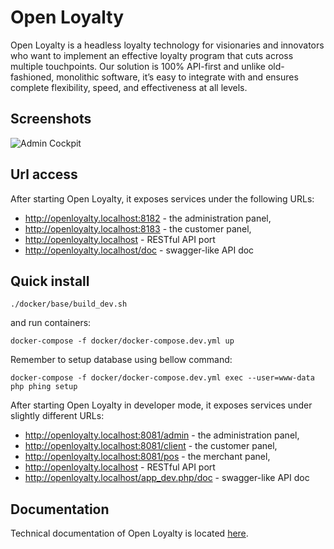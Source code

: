 # Open Loyalty

Open Loyalty is a headless loyalty technology for visionaries and innovators who want to implement an effective loyalty program that cuts across multiple touchpoints. Our solution is 100% API-first and unlike old-fashioned, monolithic software, it’s easy to integrate with and ensures complete flexibility, speed, and effectiveness at all levels. 

## Screenshots

![Admin Cockpit](https://user-images.githubusercontent.com/3582562/54033263-1db79500-41b4-11e9-8f2d-9b91acce50cf.png)

## Url access

After starting Open Loyalty, it exposes services under the following URLs:

 * http://openloyalty.localhost:8182 - the administration panel,
 * http://openloyalty.localhost:8183 - the customer panel,
 * http://openloyalty.localhost - RESTful API port
 * http://openloyalty.localhost/doc - swagger-like API doc
 

## Quick install


```
./docker/base/build_dev.sh
```

and run containers:

```
docker-compose -f docker/docker-compose.dev.yml up
```

Remember to setup database using bellow command:

```
docker-compose -f docker/docker-compose.dev.yml exec --user=www-data php phing setup
```

After starting Open Loyalty in developer mode, it exposes services under slightly different URLs:

 * http://openloyalty.localhost:8081/admin - the administration panel,
 * http://openloyalty.localhost:8081/client - the customer panel,
 * http://openloyalty.localhost:8081/pos - the merchant panel,
 * http://openloyalty.localhost - RESTful API port
 * http://openloyalty.localhost/app_dev.php/doc - swagger-like API doc

## Documentation

Technical documentation of Open Loyalty is located [here](backend/doc/index.rst). 


